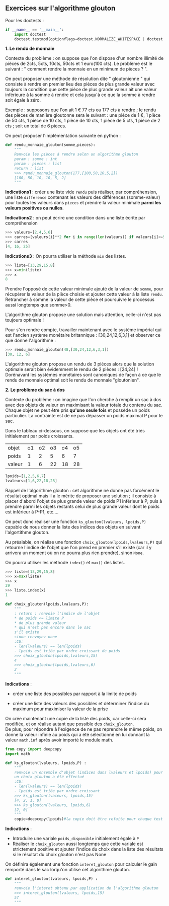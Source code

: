 ## Exercices sur l'algorithme glouton

Pour les doctests :

```python
if __name__ == '__main__':
    import doctest
    doctest.testmod(optionflags=doctest.NORMALIZE_WHITESPACE | doctest.ELLIPSIS, verbose=True)
```

**1. Le rendu de monnaie**

Contexte du problème : on suppose que l'on dispose d'un nombre illimité de pièces de 2cts, 5cts, 10cts, 50cts et 1 euro(100 cts).
Le problème est le suivant : " comment rendre la monnaie en un minimum de pièces ? ".

On peut proposer une méthode de résolution dite " gloutonienne " qui consiste à rendre en premier lieu des pièces de plus grande valeur avec toujours la condition que cette pièce de plus grande valeur ait une valeur inférieure à la somme à rendre et cela jusqu'à ce que la somme à rendre soit égale à zéro.

Exemple : supposons que l'on ait 1 € 77 cts ou 177 cts à rendre ; le rendu des pièces de manière gloutonne sera le suivant : une pièce de 1 €, 1 pièce de 50 cts, 1 pièce de 10 cts, 1 pièce de 10 cts, 1 pièce de 5 cts, 1 pièce de 2 cts ; soit un total de 6 pièces.

On peut proposer l'implémentation suivante en python : 

```python
def rendu_monnaie_glouton(somme,pieces):
    """
    Renvoie les pièces à rendre selon un algorithme glouton
    param : somme : int
    param : pieces : list
    return : list
    >>> rendu_monnaie_glouton(177,[100,50,10,5,2])
    [100, 50, 10, 10, 5, 2]
    """
```
**Indications1** : créer une liste vide `rendu` puis réaliser, par compréhension, une liste `difference` contenant les valeurs des différences (somme-valeur) pour toutes les valeurs dans `pieces` et prendre la valeur minimale **parmi les valeurs positives ou nulles**.

**Indications2** : on peut écrire une condition dans une liste écrite par compréhension

```python
>>> valeurs=[2,4,5,6]
>>> carres=[valeurs[i]**2 for i in range(len(valeurs)) if valeurs[i]<=5]
>>> carres
[4, 16, 25]
```

**Indications3** : On pourra utiliser la méthode `min` des listes.

```python
>>> liste=[13,29,15,8]
>>> x=min(liste)
>>> x
8
```

Prendre l'opposé de cette valeur minimale ajouté de la valeur de `somme`, pour récupérer la valeur de la pièce choisie et ajouter cette valeur à la liste `rendu`. Retrancher à somme la valeur de cette pièce et poursuivre le processus aussi longtemps que somme>0.

L'algorithme glouton propose une solution mais attention, celle-ci n'est pas toujours optimale !

Pour s'en rendre compte, travailler maintenant avec le système impérial qui est l'ancien système monétaire britannique : [30,24,12,6,3,1] et observer ce que donne l'algorithme :

```python
>>> rendu_monnaie_glouton(48,[30,24,12,6,3,1])
[30, 12, 6]
```

L'algorithme glouton propose un rendu de 3 pièces alors que la solution optimale serait bien évidemment le rendu de 2 pièces : [24,24] !  
Dorénavant les systèmes monétaires sont canoniques de façon à ce que le rendu de monnaie optimal soit le rendu de monnaie "gloutonien".

**2. Le problème du sac à dos**

Contexte du problème : on imagine que l'on cherche à remplir un sac à dos avec des objets de valeur en maximisant la valeur totale du contenu du sac. Chaque objet ne peut être pris **qu'une seule fois** et possède un poids particulier. La contrainte est de ne pas dépasser un poids maximal P pour le sac.

Dans le tableau ci-dessous, on suppose que les objets ont été triés initialement par poids croissants.

<table>
<tr>
<td>objet</td><td>o1</td><td>o2</td><td>o3</td><td>o4</td><td>o5</td>
</tr>
<tr>
<td>poids</td><td>1</td><td>2</td><td>5</td><td>6</td><td>7</td>
</tr>
<tr>
<td>valeur</td><td>1</td><td>6</td><td>22</td><td>18</td><td>28</td>
</tr>
</table>

```python
lpoids=[1,2,5,6,7]
lvaleurs=[1,6,22,18,28]
```

Rappel de l'algorithme glouton : cet algorithme ne donne pas forcèment le résultat optimal mais il a le mérite de proposer une solution ; il consiste à placer d'abord l'objet de plus grande valeur de poids P1 inférieur à P, puis à prendre parmi les objets restants celui de plus grande valeur dont le poids est inférieur à P-P1, etc....

On peut donc réaliser une fonction `ks_glouton(lvaleurs, lpoids,P)` capable de nous donner la liste des indices des objets en suivant l'algortithme glouton.

Au préalable, on réalise une fonction `choix_glouton(lpoids,lvaleurs,P)` qui retourne l'indice de l'objet que l'on prend en premier s'il existe (car il y arrivera un moment où on ne pourra plus rien prendre), sinon `None`. 

On pourra utiliser les méthode `index()` et `max()` des listes.  

```python
>>> liste=[13,29,15,8]
>>> x=max(liste)
>>> x
29
>>> liste.index(x)
1
```

```python
def choix_glouton(lpoids,lvaleurs,P):
    """
    : return : renvoie l'indice de l'objet
    * de poids <= limite P
    * de plus grande valeur
    * qui n'est pas encore dans le sac
    s'il existe
    sinon renvoyez none
    :CU: 
    - len(lvaleurs) == len(lpoids) 
    - lpoids est triée par ordre croissant de poids
    >>> choix_glouton(lpoids,lvaleurs,15)
    4
    >>> choix_glouton(lpoids,lvaleurs,6)
    2
    """
```

**Indications** : 

- créer une liste des possibles par rapport à la limite de poids

- créer une liste des valeurs des possibles et déterminer l'indice du maximum pour maximiser la valeur de la prise

On crée maintenant une copie de la liste des poids, car celle-ci sera modifiée, et on réalise autant que possible des  `choix_glouton`.  
De plus, pour répondre à l'exigence de ne pas reprendre le même poids, on donne la valeur infinie au poids qui a été sélectionné en lui donnant la valeur `math.inf` après avoir importé le module math.   

```python            
from copy import deepcopy
import math 

def ks_glouton(lvaleurs, lpoids,P) :
    """
    renvoie un ensemble d'objet (indices dans lvaleurs et lpoids) pour lesquels
    un choix glouton a été effectué    
    :CU: 
    - len(lvaleurs) == len(lpoids) 
    - lpoids est triée par ordre croissant
    >>> ks_glouton(lvaleurs, lpoids,15)
    [4, 2, 1, 0]
    >>> ks_glouton(lvaleurs, lpoids,6)
    [2, 0]
    """
    copie=deepcopy(lpoids)#la copie doit être refaite pour chaque test
```

**Indications** : 

- Introduire une variale `poids_disponible` initialement égale à `P`
- Réaliser le `choix_glouton` aussi longtemps que cette variale est strictement positive et ajouter l'indice du choix dans la liste des résultats si le résultat du choix glouton n'est pas None


On définira également une fonction `interet_glouton` pour calculer le gain remporté dans le sac lorqu'on utilise cet algorithme glouton.

```python
def interet_glouton(lvaleurs, lpoids,P) :
    """
    renvoie l'interet obtenu par application de l'algorithme glouton
    >>> interet_glouton(lvaleurs, lpoids,15)
    57
    """
```